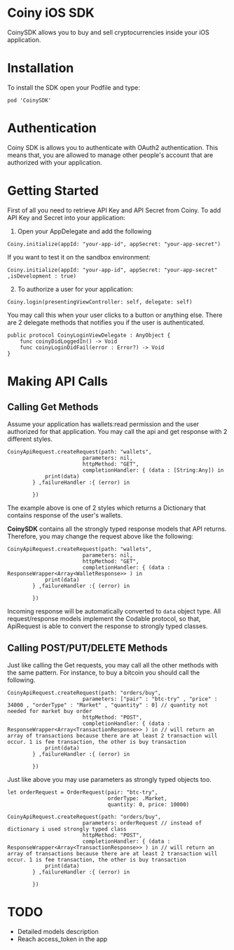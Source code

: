 # Coiny iOS SDK

CoinySDK allows you to buy and sell cryptocurrencies inside your iOS application. 

# Installation

To install the SDK open your Podfile and type:

`pod 'CoinySDK'`

# Authentication 

Coiny SDK is allows you to authenticate with OAuth2 authentication. This means that, you are allowed to manage other people's account that are authorized with your application.

# Getting Started

First of all you need to retrieve API Key and API Secret from Coiny. To add API Key and Secret into your application:

1. Open your AppDelegate and add the following

`Coiny.initialize(appId: "your-app-id", appSecret: "your-app-secret")`

If you want to test it on the sandbox environment:

`Coiny.initialize(appId: "your-app-id", appSecret: "your-app-secret" ,isDevelopment : true)`

2. To authorize a user for your application: 

`Coiny.login(presentingViewController: self, delegate: self)`

You may call this when your user clicks to a button or anything else. There are 2 delegate methods that notifies you if the user is authenticated.

	public protocol CoinyLoginViewDelegate : AnyObject {
		func coinyDidLoggedIn() -> Void
		func coinyLoginDidFail(error : Error?) -> Void
	}
# Making API Calls

## Calling Get Methods

Assume your application has wallets:read permission and the user authorized for that application. You may call the api and get response with 2 different styles.  

	CoinyApiRequest.createRequest(path: "wallets", 
							parameters: nil, 
							httpMethod: "GET", 
							completionHandler: { (data : [String:Any]) in
				print(data)
			} ,failureHandler :{ (error) in

			})
The example above is one of 2 styles which returns a Dictionary that contains response of the user's wallets.

**CoinySDK** contains all the strongly typed response models that API returns. Therefore, you may change the request above like the following:

	CoinyApiRequest.createRequest(path: "wallets", 
							parameters: nil, 
							httpMethod: "GET", 
							completionHandler: { (data : ResponseWrapper<Array<WalletResponse>> ) in
				print(data)
			} ,failureHandler :{ (error) in

			})

Incoming response will be automatically converted to `data` object type. All request/response models implement the Codable protocol, so that, ApiRequest is able to convert the response to strongly typed classes.

## Calling POST/PUT/DELETE Methods

Just like calling the Get requests, you may call all the other methods with the same pattern. For instance, to buy a bitcoin you should call the following.

	CoinyApiRequest.createRequest(path: "orders/buy", 
							parameters: ["pair" : "btc-try" , "price" : 34000 , "orderType" : "Market" , "quantity" : 0] // quantity not needed for market buy order 
							httpMethod: "POST", 
							completionHandler: { (data : ResponseWrapper<Array<TransactionResponse>> ) in // will return an array of transactions because there are at least 2 transaction will occur. 1 is fee transaction, the other is buy transaction
				print(data)
			} ,failureHandler :{ (error) in

			})

Just like above you may use parameters as strongly typed objects too.

	let orderRequest = OrderRequest(pair: "btc-try", 
									orderType: .Market, 
									quantity: 0, price: 10000)

	CoinyApiRequest.createRequest(path: "orders/buy", 
							parameters: orderRequest // instead of dictionary i used strongly typed class
							httpMethod: "POST", 
							completionHandler: { (data : ResponseWrapper<Array<TransactionResponse>> ) in // will return an array of transactions because there are at least 2 transaction will occur. 1 is fee transaction, the other is buy transaction
				print(data)
			} ,failureHandler :{ (error) in

			})

# TODO

 - Detailed models description
 - Reach access_token in the app
